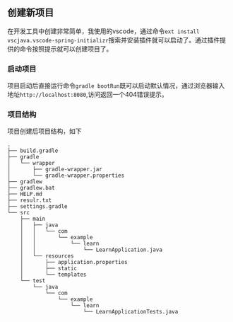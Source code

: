 ## 创建新项目

在开发工具中创建非常简单，我使用的vscode，通过命令`ext install vscjava.vscode-spring-initializr`搜索并安装插件就可以启动了。通过插件提供的命令按照提示就可以创建项目了。

### 启动项目

项目启动后直接运行命令`gradle bootRun`既可以启动默认情况，通过浏览器输入地址`http://localhost:8080`,访问返回一个404错误提示。

### 项目结构
项目创建后项目结构，如下
```shell
.
├── build.gradle
├── gradle
│   └── wrapper
│       ├── gradle-wrapper.jar
│       └── gradle-wrapper.properties
├── gradlew
├── gradlew.bat
├── HELP.md
├── resulr.txt
├── settings.gradle
└── src
    ├── main
    │   ├── java
    │   │   └── com
    │   │       └── example
    │   │           └── learn
    │   │               └── LearnApplication.java
    │   └── resources
    │       ├── application.properties
    │       ├── static
    │       └── templates
    └── test
        └── java
            └── com
                └── example
                    └── learn
                        └── LearnApplicationTests.java
```